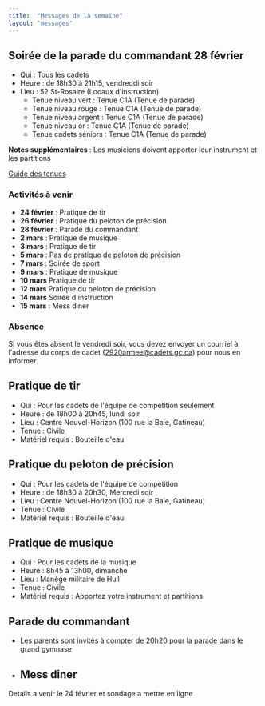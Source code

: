 ```yaml
---
title:  "Messages de la semaine"
layout: "messages"
---
```


## Soirée de la parade du commandant 28 février
- Qui : Tous les cadets
- Heure : de 18h30 à 21h15, vendreddi soir
- Lieu : 52 St-Rosaire (Locaux d'instruction) 
  - Tenue niveau vert : Tenue  C1A (Tenue de parade)
  - Tenue niveau rouge : Tenue C1A (Tenue de parade)
  - Tenue niveau argent : Tenue  C1A (Tenue de parade)
  - Tenue niveau or : Tenue  C1A (Tenue de parade)
  - Tenue cadets séniors : Tenue  C1A (Tenue de parade)
 
**Notes supplémentaires** : Les musiciens doivent apporter leur instrument et les partitions

[Guide des tenues](https://cc2920.ca/docs/ressources/guide_uniforme.v3.pdf)


### Activités à venir
 
- **24 février** : Pratique de tir
- **26 février** : Pratique du peloton de précision
- **28 février** : Parade du commandant
- **2 mars** : Pratique de musique
- **3 mars** : Pratique de tir
- **5 mars** : Pas de pratique de peloton de précision
- **7 mars** : Soirée de sport
- **9 mars** : Pratique de musique
- **10 mars** Pratique de tir
- **12 mars** Pratique du peloton de précision
- **14 mars** Soirée d'instruction
- **15 mars** : Mess diner

### Absence

Si vous êtes absent le vendredi soir, vous devez envoyer un courriel à l'adresse du corps de cadet (<2920armee@cadets.gc.ca>) pour nous en informer.

## Pratique de tir 

- Qui :  Pour les cadets de l'équipe de compétition seulement
- Heure : de 18h00 à 20h45, lundi soir
- Lieu : Centre Nouvel-Horizon (100 rue la Baie, Gatineau) 
- Tenue : Civile
- Matériel requis : Bouteille d'eau

## Pratique du peloton de précision

- Qui :  Pour les cadets de l'équipe de compétition
- Heure : de 18h30 à 20h30, Mercredi soir
- Lieu : Centre Nouvel-Horizon (100 rue la Baie, Gatineau) 
- Tenue : Civile
- Matériel requis : Bouteille d'eau

## Pratique de musique 

- Qui :  Pour les cadets de la musique
- Heure : 8h45 à 13h00, dimanche
- Lieu : Manège militaire de Hull
- Tenue : Civile 
- Matériel requis : Apportez votre instrument et partitions

## Parade du commandant

- Les parents sont invités à compter de 20h20 pour la parade dans le grand gymnase

- ## Mess diner
Details a venir le 24 février et sondage a mettre en ligne


